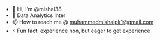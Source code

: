 - 👋 Hi, I’m @mishal38
- 🌱  Data Analytics Inter
- 📫 How to reach me @ muhammedmishalpk1@gmail.com
- ⚡ Fun fact: experience non, but eager to get experience

<!---
mishal38/mishal38 is a ✨ special ✨ repository because its `README.md` (this file) appears on your GitHub profile.
You can click the Preview link to take a look at your changes.
--->
